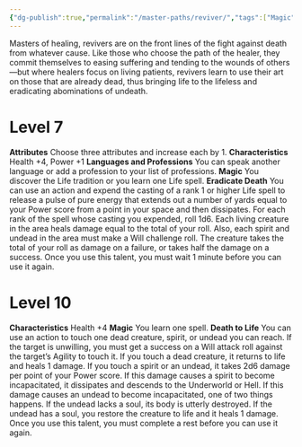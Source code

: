 ```yaml
---
{"dg-publish":true,"permalink":"/master-paths/reviver/","tags":["Magic"]}
---
```


Masters of healing, revivers are on the front lines of the fight against death from whatever cause. Like those who choose the path of the healer, they commit themselves to easing suffering and tending to the wounds of others—but where healers focus on living patients, revivers learn to use their art on those that are already dead, thus bringing life to the lifeless and eradicating abominations of undeath.
# Level 7
**Attributes** Choose three attributes and increase each by 1.
**Characteristics** Health +4, Power +1
**Languages and Professions** You can speak another language or add a profession to your list of professions.
**Magic** You discover the Life tradition or you learn one Life spell.
**Eradicate Death** You can use an action and expend the casting of a rank 1 or higher Life spell to release a pulse of pure energy that extends out a number of yards equal to your Power score from a point in your space and then dissipates. For each rank of the spell whose casting you expended, roll 1d6. Each living creature in the area heals damage equal to the total of your roll.
Also, each spirit and undead in the area must make a Will challenge roll. The creature takes the total of your roll as damage on a failure, or takes half the damage on a success. Once you use this talent, you must wait 1 minute before you can use it again.
# Level 10
**Characteristics** Health +4
**Magic** You learn one spell.
**Death to Life** You can use an action to touch one dead creature, spirit, or undead you can reach. If the target is unwilling, you must get a success on a Will attack roll against the target’s Agility to touch it. If you touch a dead creature, it returns to life and heals 1 damage. If you touch a spirit or an undead, it takes 2d6 damage per point of your Power score. If this damage causes a spirit to become incapacitated, it dissipates and descends to the Underworld or Hell. If this damage causes an undead to become incapacitated, one of two things happens. If the undead lacks a soul, its body is utterly destroyed. If the undead has a soul, you restore the creature to life and it heals 1 damage.
Once you use this talent, you must complete a rest before you can use it again.